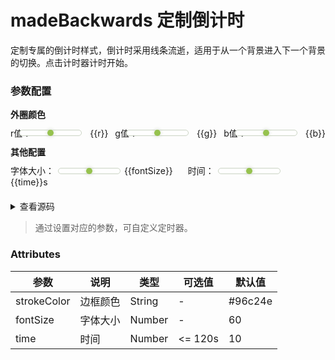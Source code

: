 # madeBackwards 定制倒计时
定制专属的倒计时样式，倒计时采用线条流逝，适用于从一个背景进入下一个背景的切换。点击计时器计时开始。


<div class="boxMbw">
  <s-mbw :strokeColor="color" :fontSize="fontSize" :seconds="time">
</s-mbw>
</div>

### 参数配置

<div class="mbw-title">外圈颜色</div>
<div class="mbw-box">
  <label>r值：</label>
  <input type="range" max="255" min="0" step="1" ref="r" @change="changeMbwValue">
  <span>{{r}}</span>
  <label>g值：</label>
  <input type="range" max="255" min="0" step="1" ref="g" @change="changeMbwValue">
  <span>{{g}}</span>
  <label>b值：</label>
  <input type="range" max="255" min="0" step="1" ref="b" @change="changeMbwValue">
  <span>{{b}}</span>
</div>
<div class="mbw-title">其他配置</div>
<div class="mbw-box2">
  <!-- <label>外圈大小：</label>
  <input type="range" max="255" min="0" step="1" ref="size" @change="changeMbwValue">
  <span>{{size}}</span> -->
  <label>字体大小：</label>
  <input type="range" max="80" min="0" step="1" ref="fontSize" @change="changeMbwValue">
  <span>{{fontSize}}</span>
  <label>时间：</label>
  <input type="range" max="120" min="0" step="1" ref="time" @change="changeMbwValue">
  <span>{{time}}s</span>
</div>

<details>
<summary>查看源码</summary>

```vue
<s-mbw strokeColor="#96c24e" :fontSize=10 :seconds=10>
</s-mbw>
```
</details>

>通过设置对应的参数，可自定义定时器。

### Attributes
 参数 | 说明 |类型|可选值|默认值|
---|---|---|---|---|
strokeColor | 边框颜色 | String  | - | #96c24e
fontSize | 字体大小 | Number  | - | 60
time | 时间 | Number  | <= 120s | 10


<script>
export default {
  data() {
    return {
      r:150,
      g:197,
      b:78,
      // size:120,
      fontSize:60,
      time:10
    } 
  },
  mounted() {
    
  },
  methods: {
    changeMbwValue() {
      this.r = this.$refs.r.value;
      this.g = this.$refs.g.value;
      this.b = this.$refs.b.value;
      // this.size = Number(this.$refs.size.value);
      this.fontSize = Number(this.$refs.fontSize.value);
      this.time =  Number(this.$refs.time.value);
    }
  },
  computed: {
    color() {
      return 'rgb('+this.r+','+this.g+','+this.b+')'
    }
  },
  watch: {
    fontSize() {
      // console.log(this.fontSize)
    }
  }
}
</script>


<style>
.boxMbw {
 padding-left:39%;
 margin: 20px 0;
}
.mbw-title {
  margin:10px 0;
  font-weight: bold;
}
.mbw-box {
  display:flex;
  justify-content: space-between;
  align-items: center;
}
.mbw-box2 {
   margin-bottom: 20px;
}
.mbw-box2 span{
  margin-right: 20px;
}
.mbw-box>input{
  margin-left:-30px;
}
 /*滑动条背景*/
  input[type="range"] {
    -webkit-appearance: none;
    width: 100px;
    height: 10px;
    border:1px solid #cad3c3;
    border-radius: 12px;
  }
  input[type="range"]::-ms-fill-lower {
    -webkit-appearance: none;
    background: #f00;
  }
  /*滑动条操作按钮样式*/
  input[type="range"]::-webkit-slider-thumb {
    -webkit-appearance: none;
    width: 10px;
    height: 10px;
    border-radius:100%;
    background: #96c24e;
    box-shadow: 0px 0px 6px 0px #cad3c3;
    cursor: pointer;
  }
</style>